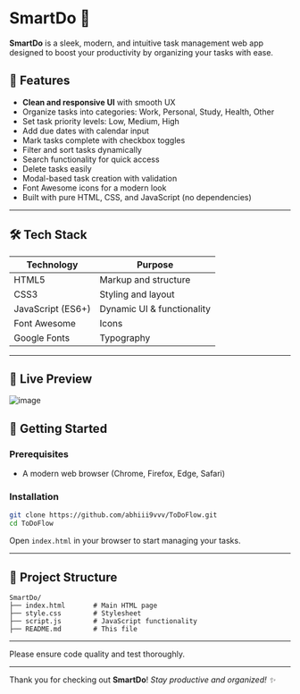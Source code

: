 # SmartDo 🚀

**SmartDo** is a sleek, modern, and intuitive task management web app designed to boost your productivity by organizing your tasks with ease.

## 🌟 Features

- **Clean and responsive UI** with smooth UX
- Organize tasks into categories: Work, Personal, Study, Health, Other
- Set task priority levels: Low, Medium, High
- Add due dates with calendar input
- Mark tasks complete with checkbox toggles
- Filter and sort tasks dynamically
- Search functionality for quick access
- Delete tasks easily
- Modal-based task creation with validation
- Font Awesome icons for a modern look
- Built with pure HTML, CSS, and JavaScript (no dependencies)

---

## 🛠️ Tech Stack

| Technology      | Purpose                       |
| --------------- | -----------------------------|
| HTML5           | Markup and structure          |
| CSS3            | Styling and layout            |
| JavaScript (ES6+)| Dynamic UI & functionality    |
| Font Awesome    | Icons                        |
| Google Fonts    | Typography                   |

---

## 📸 Live Preview
![image](https://github.com/user-attachments/assets/3bff2aef-5607-42a9-8ba5-0b95392bf60d)


## 🚀 Getting Started

### Prerequisites

- A modern web browser (Chrome, Firefox, Edge, Safari)

### Installation

```bash
git clone https://github.com/abhiii9vvv/ToDoFlow.git
cd ToDoFlow
````

Open `index.html` in your browser to start managing your tasks.

---

## 📁 Project Structure

```
SmartDo/
├── index.html       # Main HTML page
├── style.css        # Stylesheet
├── script.js        # JavaScript functionality
├── README.md        # This file
```

---


Please ensure code quality and test thoroughly.

---



Thank you for checking out **SmartDo**!
*Stay productive and organized! ✨*
